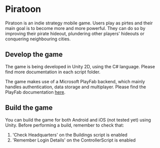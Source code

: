 # Piratoon

Piratoon is an indie strategy mobile game. Users play as pirtes and their main goal is to become more and more powerful. They can do so by improving their pirate hideout, plundering other players' hideouts or conquering neighbouring cities. 

## Develop the game

The game is being developed in Unity 2D, using the C# language. Please find more documentation in each script folder.

The game makes use of a Microsoft PlayFab backend, which mainly handles authentication, data storage and multiplayer. Please find the PlayFab documentation [here](https://docs.microsoft.com/en-us/gaming/playfab/).

## Build the game

You can build the game for both Android and iOS (not tested yet) using Unity. Before performing a build, remember to check that: 
1. 'Check Headquarters' on the Buildings script is enabled
3. 'Remember Login Details' on the ControllerScript is enabled
